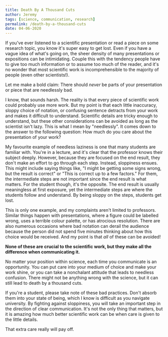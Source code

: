 ```yaml
---
title: Death By A Thousand Cuts
author: Jeremy
tags: [science, communication, research]
permalink: /death-by-a-thousand-cuts
date: 04-06-2020
---
```


If you've ever listened to a scientific presentation or read a piece on some research topic, you know it's super easy to get lost. Even if you have a vague idea of what's going on, the sheer density of many presentations or expositions can be intimidating. Couple this with the tendency people have to give too much information or to assume too much of the reader, and it's no wonder that most scientific work is incomprehensible to the majority of people (even other scientists!).

Let me make a bold claim: There should *never* be parts of your presentation or piece that are needlessly bad.

I know, that sounds harsh. The reality is that every piece of scientific work could probably use more work. But my point is that each little inaccuracy, sloppy choice of notation, or confusing sentence detracts from your work and makes it difficult to understand. Scientific details are tricky enough to understand, but these other considerations can be avoided as long as the scientist isn't lazy. This is what I mean by "needlessly". It comes down to the answer to the following question: How much do you care about the presentation of your work?

My favourite example of needless laziness is one that many students are familiar with. You're in a lecture, and it's clear that the professor knows their subject deeply. However, because they are focused on the end result, they don't make an effort to go through each step. Instead, sloppiness ensues. This might include saying things like, "I might be getting some signs wrong, but the result is correct" or "This is correct up to a few factors." For them, the intermediate steps are not important since the end result is what matters. For the student though, it's the opposite. The end result is usually meaningless at first exposure, yet the intermediate steps are where the students follow and understand. By being sloppy on the steps, students get lost.

This is only one example, and my complaints aren't limited to professors. Similar things happen with presentations, where a figure could be labelled wrong, uses a terrible colour palette, or has atrocious resolution. There are also numerous occasions where bad notation can derail the audience because the person did not spend five minutes thinking about how this choice would be received. And my point is that *all* of these can be avoided!

**None of these are crucial to the scientific work, but they make all the difference when communicating it.**

No matter your position within science, each time you communicate is an opportunity. You can put care into your medium of choice and make your work shine, or you can take a nonchalant attitude that leads to needless confusion. There might not be anything wrong with the science, but it can still lead to death by a thousand cuts.

If you're a student, please take note of these bad practices. Don't absorb them into your state of being, which I know is difficult as you navigate university. By fighting against sloppiness, you will take an important step in the direction of clear communication. It's not the only thing that matters, but it is amazing how much better scientific work can be when care is given to the little details.

That extra care really will pay off.